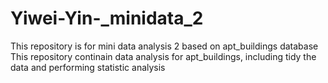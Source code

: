 # Yiwei-Yin-_minidata_2
This repository is for mini data analysis 2 based on apt_buildings database
This repository continain data analysis for apt_buildings, including tidy the data and performing statistic analysis
